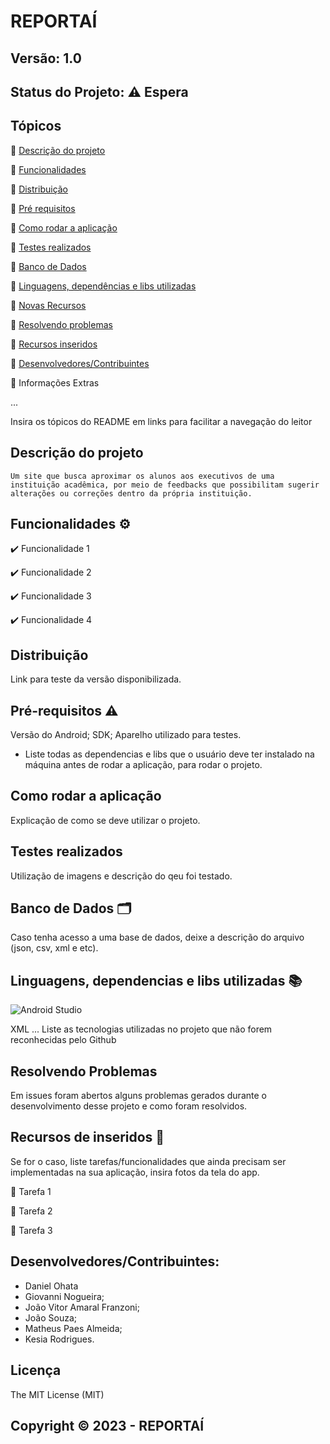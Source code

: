 # REPORTAÍ
## Versão: 1.0 
## Status do Projeto: ⚠️ Espera

## Tópicos
🔹 [Descrição do projeto](#descrição-do-projeto)

🔹 [Funcionalidades](#funcionalidades-)

🔹 [Distribuição](#distribuição)

🔹 [Pré requisitos](#pré-requisitos-)

🔹 [Como rodar a aplicação](#como-rodar-a-aplicação-)

🔹 [Testes realizados](#testes-realizados)

🔹 [Banco de Dados](#banco-de-dados-)

🔹 [Linguagens, dependências e libs utilizadas](#linguagens,-dependências-e-libs-utilizadas)

🔹 [Novas Recursos](#novos-recursos)

🔹 [Resolvendo problemas](#resolvendo-problemas)

🔹 [Recursos inseridos](#recursos-de-inseridos-)

🔹 [Desenvolvedores/Contribuintes](#desenvolvedorescontribuintes)

🔹 Informações Extras

...

Insira os tópicos do README em links para facilitar a navegação do leitor

## Descrição do projeto
	Um site que busca aproximar os alunos aos executivos de uma instituição acadêmica, por meio de feedbacks que possibilitam sugerir alterações ou correções dentro da própria instituição.

## Funcionalidades ⚙️
✔️ Funcionalidade 1

✔️ Funcionalidade 2

✔️ Funcionalidade 3

✔️ Funcionalidade 4

## Distribuição
Link para teste da versão disponibilizada.

## Pré-requisitos ⚠️    
Versão do Android; 
SDK; 
Aparelho utilizado para testes.
- Liste todas as dependencias e libs que o usuário deve ter instalado na máquina antes de rodar a aplicação, para rodar o projeto.

## Como rodar a aplicação
Explicação de como se deve utilizar o projeto.

## Testes realizados
Utilização de imagens e descrição do qeu foi testado.

## Banco de Dados 🗂️
Caso tenha acesso a uma base de dados, deixe a descrição do arquivo (json, csv, xml e etc).

## Linguagens, dependencias e libs utilizadas 📚
![Android Studio](https://img.shields.io/badge/Android-3DDC84?style=for-the-badge&logo=android&logoColor=white)

XML
...
Liste as tecnologias utilizadas no projeto que não forem reconhecidas pelo Github

## Resolvendo Problemas 
Em issues foram abertos alguns problemas gerados durante o desenvolvimento desse projeto e como foram resolvidos.

## Recursos de inseridos 🧰
Se for o caso, liste tarefas/funcionalidades que ainda precisam ser implementadas na sua aplicação, insira fotos da tela do app.

📝 Tarefa 1

📝 Tarefa 2

📝 Tarefa 3

## Desenvolvedores/Contribuintes:
- Daniel Ohata
- Giovanni Nogueira;
- João Vitor Amaral Franzoni;
- João Souza;
- Matheus Paes Almeida;
- Kesia Rodrigues.

## Licença
The MIT License (MIT)

## Copyright ©️ 2023 - REPORTAÍ



